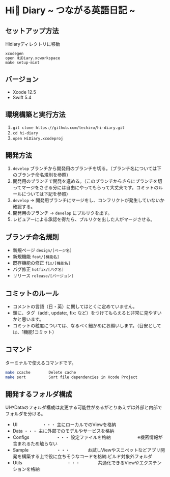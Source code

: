 # Hi👋 Diary ~ つながる英語日記 ~

## セットアップ方法
Hidiaryディレクトリに移動
```
xcodegen
open HiDiary.xcworkspace
make setup-mint
```

## バージョン

- Xcode 12.5
- Swift 5.4


## 環境構築と実行方法

1. `git clone https://github.com/techiro/hi-diary.git`
2. `cd hi-diary`
3. `open HiDiary.xcodeproj`


## 開発方法

1. `develop` ブランチから開発用のブランチを切る。（ブランチ名については下のブランチ命名規則を参照）
2. 開発用のブランチで開発を進める。（このブランチからさらにブランチを切ってマージをさせる分には自由にやってもらって大丈夫です。コミットのルールについては下記を参照）
4. `develop` -> 開発用ブランチにマージをし、コンフリクトが発生していないか確認する。
5. 開発用のブランチ -> `develop` にプルリクを出す。
6. レビュアーによる承認を得たら、プルリクを出した人がマージさせる。


## ブランチ命名規則

- 新規ページ `design/[ページ名]`
- 新規機能 `feat/[機能名]`
- 既存機能の修正 `fix/[機能名]`
- バグ修正 `hotfix/[バグ名]`
- リリース `release/[バージョン]`


## コミットのルール

- コメントの言語（日・英）に関してはとくに定めていません。
- 頭に、タグ（add:, update:, fix: など）をつけてもらえると非常に見やすいかと思います。
- コミットの粒度については、なるべく細かめにお願いします。（目安としては、1機能1コミット）


## コマンド
ターミナルで使えるコマンドです。

```bash
make ccache        Delete cache
make sort          Sort file dependencies in Xcode Project
```


## 開発するフォルダ構成
UIやDataのフォルダ構成は変更する可能性があるがとりあえずは外部と内部でフォルダを分ける。

- UI  　　　　　   ・・・  主にローカルでのViewを格納
- Data      ・・・  主に外部でのモデルやサービスを格納
- Configs　　　　　　・・・  設定ファイルを格納　　　　　　※機密情報が含まれるため触らない
- Sample　　　　　　 ・・・　　　　お試しViewやスニペットなどアプリ開発を構築する上で役に立ちそうなコードを格納.ビルド対象外フォルダ
- Utils　　　　　　　　　　・・・　　　　共通化できるViewやエクステンションを格納
